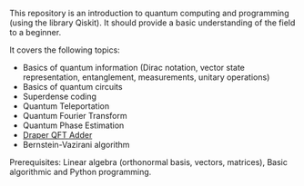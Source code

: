 This repository is an introduction to quantum computing and programming (using the library Qiskit). It should provide a basic understanding of the field to a beginner.

It covers the following topics:
- Basics of quantum information (Dirac notation, vector state representation, entanglement, measurements, unitary operations)
- Basics of quantum circuits
- Superdense coding
- Quantum Teleportation
- Quantum Fourier Transform
- Quantum Phase Estimation
- [Draper QFT Adder]([https://link-url-here.org](https://arxiv.org/abs/quant-ph/0008033))
- Bernstein-Vazirani algorithm

Prerequisites: Linear algebra (orthonormal basis, vectors, matrices), Basic algorithmic and Python programming.
